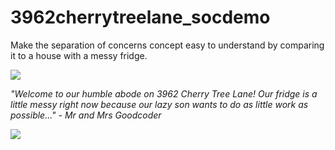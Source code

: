 # 3962cherrytreelane_socdemo
Make the separation of concerns concept easy to understand by comparing it to a house with a messy fridge.

![](http://www.simpleimageresizer.com/_uploads/photos/7ea0af84/welcome-mat_50.jpg)

*"Welcome to our humble abode on 3962 Cherry Tree Lane! Our fridge is a little messy right now because our lazy son wants to do as little work as possible..." - Mr and Mrs Goodcoder*

![](https://thebojansblog.files.wordpress.com/2018/04/separation-of-concerns-feb-2013.png)
